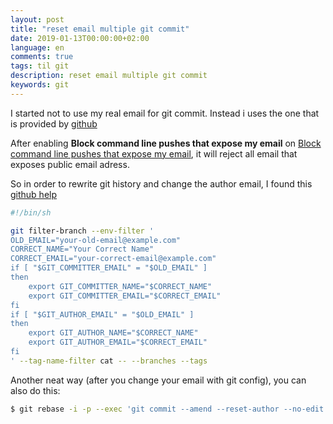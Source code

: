 ```yaml
---
layout: post
title: "reset email multiple git commit"
date: 2019-01-13T00:00:00+02:00
language: en
comments: true
tags: til git
description: reset email multiple git commit
keywords: git
---
```


I started not to use my real email for git commit. Instead i uses the one that is provided by [github](https://help.github.com/articles/about-commit-email-addresses/)

After enabling **Block command line pushes that expose my email** on [Block command line pushes that expose my email](https://github.com/settings/emails), it will reject
all email that exposes public email adress.

So in order to rewrite git history and change the author email, I found this [github help](https://help.github.com/articles/changing-author-info/)

```bash
#!/bin/sh

git filter-branch --env-filter '
OLD_EMAIL="your-old-email@example.com"
CORRECT_NAME="Your Correct Name"
CORRECT_EMAIL="your-correct-email@example.com"
if [ "$GIT_COMMITTER_EMAIL" = "$OLD_EMAIL" ]
then
    export GIT_COMMITTER_NAME="$CORRECT_NAME"
    export GIT_COMMITTER_EMAIL="$CORRECT_EMAIL"
fi
if [ "$GIT_AUTHOR_EMAIL" = "$OLD_EMAIL" ]
then
    export GIT_AUTHOR_NAME="$CORRECT_NAME"
    export GIT_AUTHOR_EMAIL="$CORRECT_EMAIL"
fi
' --tag-name-filter cat -- --branches --tags
```

Another neat way (after you change your email with git config), you can also do this:

```bash
$ git rebase -i -p --exec 'git commit --amend --reset-author --no-edit'
```

